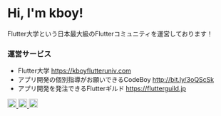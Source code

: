 # Hi, I'm kboy!

Flutter大学という日本最大級のFlutterコミュニティを運営しております！

### 運営サービス
- Flutter大学 https://kboyflutteruniv.com
- アプリ開発の個別指導がお願いできるCodeBoy http://bit.ly/3oQScSk
- アプリ開発を発注できるFlutterギルド https://flutterguild.jp

<p align="left"> 
  </a>
     <a href="https://www.youtube.com/channel/UCevPBAKPBSgJIHU-vSeltlw">
    <img height="20" src="https://img.shields.io/youtube/channel/subscribers/UCevPBAKPBSgJIHU-vSeltlw?style=flat" />
  </a>
  <a href="http://twitter.com/kboy_silvergym">
    <img height="20" src="https://img.shields.io/twitter/follow/kboy_silvergym?label=Twitter&logo=twitter&style=flat" />
  </a>
  <a href="http://qiita.com/kboy">
    <img height="20" src="https://qiita-badge.apiapi.app/s/kboy/contributions.svg" />   
</p>
